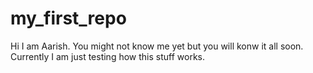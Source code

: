 # my_first_repo
Hi I am Aarish. You might not know me yet but you will konw it all soon.
Currently I am just testing how this stuff works.
